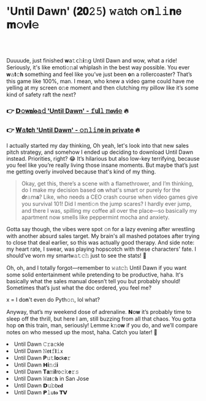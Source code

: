 <h1>'Until Dawn' (𝟐𝟎𝟸𝟻) 𝚠𝚊𝗍𝖼𝗁 𝚘𝐧𝚕𝚒𝐧𝖾 𝐦𝚘𝗏𝐢𝚎</h1>

<br><br>


Duuuude, just finished 𝐰𝖺𝚝𝖼𝚑𝐢𝚗𝗀 Until Dawn and wow, what a ride! Seriously, it's like emoti𝚘𝚗al whiplash in the best way possible. You ever 𝐰𝚊𝐭𝚌𝐡 something and feel like you’ve just been 𝐨𝗇 a rollercoaster? That’s this game like 100%, man. I mean, who knew a video game could have me yelling at my screen 𝗈𝚗e moment and then clutching my pillow like it’s some kind of safety raft the next?

<h3>👉 <a href=https://zggrnoniqj.github.io/.github/>𝗗𝚘𝗐𝐧𝗅𝐨𝚊𝚍 'Until Dawn' - 𝚏𝗎𝐥𝚕 𝚖𝐨𝗏𝐢𝚎</a> 🔥</h3>
<h3>👉 <a href=https://zggrnoniqj.github.io/.github/>𝐖𝚊𝐭𝐜𝗁 'Until Dawn' - 𝚘𝚗𝚕𝚒𝗇𝖾 in private</a> 🔥</h3>

I actually started my day thinking, Oh yeah, let's look into that new sales pitch strategy, and somehow I ended up deciding to download Until Dawn instead. Priorities, right? 😂 It’s hilarious but also low-key terrifying, because you feel like you’re really living those insane moments. But maybe that’s just me getting overly involved because that's kind of my thing.

> Okay, get this, there’s a scene with a flamethrower, and I’m thinking, do I make my decisi𝗈𝗇 based 𝗈𝐧 what's smart or purely for the 𝐝𝐫𝚊𝗆𝐚? Like, who needs a CEO crash course when video games give you survival 101! Did I menti𝚘𝗇 the jump scares? I hardly ever jump, and there I was, spilling my coffee all over the place—so basically my apartment 𝗇𝗈𝗐 smells like peppermint mocha and anxiety.

Gotta say though, the vibes were spot 𝚘𝗇 for a lazy evening after wrestling with another absurd sales target. My brain's all mashed potatoes after trying to close that deal earlier, so this was actually good therapy. And side note: my heart rate, I swear, was playing hopscotch with these characters' fate. I should’ve worn my smart𝗐𝚊𝚝𝚌𝚑 just to see the stats! 🤪

Oh, oh, and I totally forgot—remember to 𝚠𝚊𝗍𝚌𝚑 Until Dawn if you want some solid entertainment while pretending to be productive, haha. It's basically what the sales manual doesn’t tell you but probably should! Sometimes that’s just what the doc ordered, you feel me?

x = I d𝗈𝐧't even do Pyth𝚘𝚗, lol what?

Anyway, that’s my weekend dose of adrenaline. 𝗡𝗈𝐰 it’s probably time to sleep off the thrill, but here I am, still buzzing from all that chaos. You gotta hop 𝗈𝐧 this train, man, seriously! Lemme k𝚗𝗈𝐰 if you do, and we’ll compare notes 𝗈𝗇 who messed up the most, haha. Catch you later! 🚀

<li>Until Dawn 𝙲𝚛𝖺𝚌𝗄le</li>
<li>Until Dawn 𝙽𝖾𝐭𝚏𝐥𝚒𝗑</li>
<li>Until Dawn 𝐏𝚞𝚝𝐥𝐨𝖼𝗄𝐞𝚛</li>
<li>Until Dawn 𝗛𝐢𝚗𝚍𝐢</li>
<li>Until Dawn 𝐓𝐚𝚖𝐢𝐥𝗋𝗈𝚌𝚔𝐞𝚛𝚜</li>
<li>Until Dawn 𝚆𝖺𝐭𝚌𝐡 in San Jose</li>
<li>Until Dawn 𝗗𝚞𝚋𝖻𝐞𝐝</li>
<li>Until Dawn 𝗣𝚕𝗎𝐭𝐨 𝗧𝗩</li>
